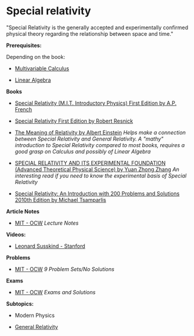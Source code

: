 # Special relativity

"Special Relativity is the generally accepted and experimentally confirmed physical theory regarding the relationship between space and time."

**Prerequisites:**

Depending on the book:

- [Multivariable Calculus](https://www.reddit.com/r/bibliographies/comments/ak9let/multivariable_calculus/)

- [Linear Algebra](https://old.reddit.com/r/bibliographies/comments/akgoky/linear_algebra/)

**Books**

* [Special Relativity (M.I.T. Introductory Physics) First Edition by A.P. French](https://www.amazon.com/Special-Relativity-M-I-T-Introductory-Physics/dp/0393097935)

* [Special Relativity First Edition by Robert Resnick](https://www.amazon.com/Special-Relativity-P-Robert-Resnick/dp/0471717258)

* [The Meaning of Relativity by Albert Einstein](https://www.gutenberg.org/files/36276/36276-pdf.pdf) *Helps make a connection between Special Relativity and General Relativity. A "mathy" introduction to Special Relativity compared to most books, requires a good grasp on Calculus and possibly of Linear Algebra*

* [SPECIAL RELATIVITY AND ITS EXPERIMENTAL FOUNDATION (Advanced Theoretical Physical Science) by Yuan Zhong Zhang](https://www.amazon.com/RELATIVITY-EXPERIMENTAL-FOUNDATION-Advanced-Theoretical/dp/9810227493) *An interesting read if you need to know the experimental basis of Special Relativity*

* [Special Relativity: An Introduction with 200 Problems and Solutions 2010th Edition by Michael Tsamparlis](https://www.amazon.com/Special-Relativity-Introduction-Problems-Solutions/dp/3642038360)

**Article Notes**

* [MIT - OCW](https://ocw.mit.edu/courses/physics/8-033-relativity-fall-2006/lecture-notes/) *Lecture Notes*

**Videos:**

* [Leonard Susskind - Stanford](https://www.youtube.com/watch?v=toGH5BdgRZ4&list=PL42DF98859D7B81B9)


**Problems**

* [MIT - OCW](https://ocw.mit.edu/courses/physics/8-033-relativity-fall-2006/assignments/) *9 Problem Sets/No Solutions*

**Exams**

* [MIT - OCW](https://ocw.mit.edu/courses/physics/8-033-relativity-fall-2006/exams/) *Exams and Solutions*

**Subtopics:**

* Modern Physics

* [General Relativity](https://old.reddit.com/r/bibliographies/comments/e6dje9/general_relativity/#thing_t3_e6dje9)

